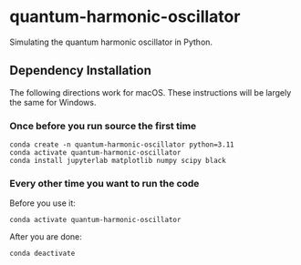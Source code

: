 # quantum-harmonic-oscillator
Simulating the quantum harmonic oscillator in Python.

## Dependency Installation

The following directions work for macOS. These instructions will be largely the same for Windows.

### Once before you run source the first time

```
conda create -n quantum-harmonic-oscillator python=3.11
conda activate quantum-harmonic-oscillator
conda install jupyterlab matplotlib numpy scipy black
```

### Every other time you want to run the code

Before you use it:

```
conda activate quantum-harmonic-oscillator
```

After you are done:

```
conda deactivate
```

